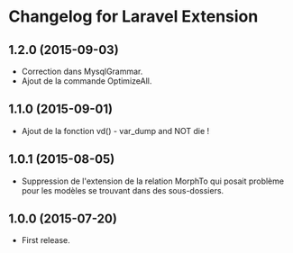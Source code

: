 # Changelog for Laravel Extension

## 1.2.0 (2015-09-03)

- Correction dans MysqlGrammar.
- Ajout de la commande OptimizeAll.

## 1.1.0 (2015-09-01)

- Ajout de la fonction vd() - var_dump and NOT die !

## 1.0.1 (2015-08-05)

- Suppression de l'extension de la relation MorphTo qui posait problème pour les modèles
  se trouvant dans des sous-dossiers.

## 1.0.0 (2015-07-20)

- First release.
